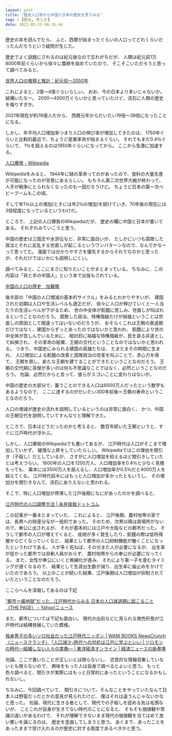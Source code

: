 ```yaml
---
layout: post
title: "歴史人口学から中国と日本の歴史を見てみる"
tags : [歴史, 考え方]
date: 2021-03-25 06:35:44
---
```



歴史の本を読んでたら、
ふと、西暦が始まったぐらいの人口ってどれくらいだったんだろうという疑問が生じた。

歴史でよく話題にされるのは紀元後なので忘れがちだが、
人類は紀元前1万8000年前ぐらいから徐々に農耕を始めていたので、
そこそこいただろうと思って調べてみると、

[世界人口の推移と推計：紀元前～2050年](http://www.ipss.go.jp/syoushika/tohkei/Data/Popular2005/01-08.htm)

これによると、2億〜4億ぐらいらしい。
おお、今の日本より多いじゃないか。
結構いたなー。
2000〜4000万ぐらいかと思っていたけど、流石に人類の歴史を侮りすぎか。

2021年現在が約76億人だから、
西暦元年からだいたい19倍〜38倍になったことになる。

しかし、年平均人口増加率つまり人口の伸び率が増加してきたのは、
1750年ぐらいと比較的最近で、ちょうど産業革命が始まるぐらい。
それでもまだ0.4％ぐらいで、
1％を超えるのは1950年ぐらいになってから。
ここから急激に加速する。

[人口爆発 - Wikipedia](https://ja.wikipedia.org/wiki/%E4%BA%BA%E5%8F%A3%E7%88%86%E7%99%BA)

Wikipediaをみると、
1944年に緑の革命ってのがあったので、食料の大量生産が可能になったのが背景にあるらしい。
もちろん第二次世界大戦が終わって、人手が戦争にとられなくなったのも一因だろうけど。
ちょうど日本の第一次ベビーブームもこの頃。

そして年1％以上の増加(ときには年2％の増加)を続けていき、70年後の現在には3倍程度になっているというわけだ。




ところで、
上記の人口爆発のWikipediaだが、
歴史の欄に中国と日本が書いてある。
それぞれみていこうと思う。



中国の歴史は三国志や水滸伝など、非常に面白いが、
たしかにいつも腐敗した政治とそれに反乱する世直しが起こるというワンパターンなので、なんでかなーって思ってた。
漫画では分かりやすさを優先するからそれでなのかと思ったが、それだけではいかにも説明しにくい。

調べてみると、ここにまさに知りたいことがまとまっている。
ちなみに、この内容は「貝と羊の中国人」という本で出版もされている。

[中国の人口の歴史　加藤徹](https://www.isc.meiji.ac.jp/~katotoru/jinkou996.html)


後半部の「中国の人口増減の基本的サイクル」をみるとわかりやすいが、
建国された初期は人口や生活レベルも適正だが、
徐々に人口が伸びていくと一人当たりの生活レベルが下がるため、
世の中全体が飢餓に苦しみ、世直しが叫ばれるということなのだろう。
腐敗した政治、特権階級だけが裕福ということは世直しの原因として間違ってはいないのだろうが、
おそらくこれは王朝の衰退期だけではなく、建国からずっとあったのではないかと思われ、
飢餓により世の中全体が苦しんでいるために、
相対的に裕福な特権階級が、民を貪る非道として糾弾され、
その革命の結果、王朝の交代ということなのではないかと思われる。
つまり、中国史にみられる建国の英雄たちは、
たまたまその時期に生まれ、
人口増加による飢餓の改善と腐敗政治の改革を叫ぶことで、求心力を得て、
王朝を倒し、新たな王朝を建てることができたということなのだろう。
王朝の交代期に英傑が多いのは何も不思議なことではなく、必然ということなのだろう。
勿論、必然だからと言って、彼らがスゴいことに変わりはないが。

中国の歴史の大部分で、養うことのできる人口は6000万人だったという数字もあるようなので、
ここに達するのがだいたい300年前後＝王朝の寿命ということなのだろう。


人口の増減が歴史の流れを説明しているというのは非常に面白く、
かつ、中国の王朝交代を説明していてすんなりと理解できた。






ところで、日本はどうだったのかと考えると、
数百年続いた王朝というと、すぐに江戸時代が浮かぶ。

しかし、人口爆発のWikipediaでも書いてあるが、
江戸時代は人口がそこまで増加していかず、
緩慢な上昇をしていたらしい。
Wikipediaではこの理由を間引き（子殺し）だとしているが、
さすがに人口増加を抑えるほど間引きしていたとは考えづらい。
1600年の人口を1200万人、人口増加率を0.4％と少なく見積もっても、
幕末には3500万人を超えるし、人口増加率が0.5％だと4000万人を超えてくる。
江戸時代前半にはもっと人口増加が多かったともいうし、
その増加分を間引きなんて、流石にありえないと思われる。

そこで、特に人口増加が停滞した江戸後期になにがあったのかを調べると、

[江戸時代の人口調整方法 &#124; 永井俊哉ドットコム](https://www.nagaitoshiya.com/ja/2002/edo-period-population/)

この記事が一番まとまっていた、
これによると、
江戸後期、農村地帯の家では、長男への財産分与が一般的であった。
そのため、次男以降は居場所がないので、奉公に出されるが、
それが基本的には江戸や大阪などの都市だった。
そうして都市の人口が増えてくると、
疫病が多く発生したり、飢饉の際は低所得層から亡くなっていくなど、
結果として都市の人口抑制機能が働くことになったというわけである。
人が多く死ねば、その分また人が必要になるが、
出生率が低かった都市では余剰人員がおらず、
農村地帯からの奉公が必要になってくる。
また、女性が奉公にいくと晩婚化が進み、
それにより第一子を産むタイミングが遅くなるので、
結果として生涯出生数が減り、出生率に歯止めをかけていたのであろう。
以上のことが続いた結果、江戸後期は人口増加が抑制されていたということなのだろう。

ここらへんを深堀してあるのは下記

[“都市＝蟻地獄”だった…江戸時代からみる 日本の人口減退期に起こること（THE PAGE） - Yahoo!ニュース](https://news.yahoo.co.jp/articles/d721ea839a5910f4b71023ba94d7eb18129566bb)


また、都市については下記も面白い。
現代の出前などに見られる商売形態が江戸時代は結構発展していた模様。

[独身男子の多いソロ社会だった江戸時代ニッポン &#124; WANI BOOKS NewsCrunch（ニュースクランチ）](https://wanibooks-newscrunch.com/articles/-/217)
[｢人口減少｣時代への対処は江戸に学ぶといい &#124; ソロモンの時代―結婚しない人々の実像― &#124; 東洋経済オンライン &#124; 経済ニュースの新基準](https://toyokeizai.net/articles/-/277783)



勿論、ここで書いたことが正しいとは限らないし、
恣意的な情報収集していないとも限らないので、
興味をもった人は自身で調べるとよいと思う。
もっと色々調べると、間引きが実際にはもっと日常的にあったということになるかもしれないし。

ちなみに、今回調べていて、
間引きについて、そんなことをやっていたなんて日本人は野蛮だったとかの意見が見られたけど、
僕はそれは違うんじゃないかなと思った。
勿論、現代に生きる者として、現代での子殺しを認める気は毛頭ないが、
ことこれが自身が生きてない時代のことになると、
そもそも価値観や常識の違いがあるわけで、
それが理解できないまま現代の価値観を当てはめて良い悪いを論じるのは、
歴史を歪曲してしまうと思う。
あくまで、あったことをあったままで受け入れるのが歴史に対する態度であるべきかと思う。























